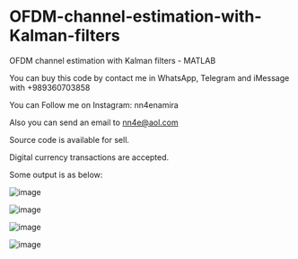 # OFDM-channel-estimation-with-Kalman-filters
OFDM channel estimation with Kalman filters - MATLAB

You can buy this code by contact me in WhatsApp, Telegram and iMessage with +989360703858

You can Follow me on Instagram: nn4enamira

Also you can send an email to nn4e@aol.com

Source code is available for sell.

Digital currency transactions are accepted.

Some output is as below:

![image](https://github.com/user-attachments/assets/474d3d51-82d9-40d6-9a73-261b834f780f)

![image](https://github.com/user-attachments/assets/15913a16-8fb1-4457-9e2f-920cbb9e5c9e)

![image](https://github.com/user-attachments/assets/b5f9eef0-ef17-4d5b-9379-e2e80a0f5688)

![image](https://github.com/user-attachments/assets/aef2f81c-b5c3-4341-9903-6bd8ee2eaf6b)




